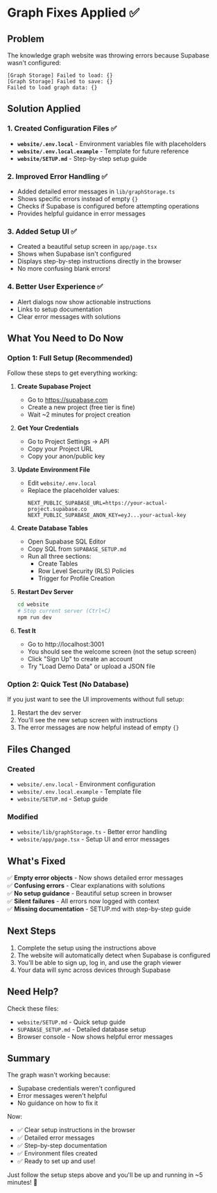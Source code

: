 # Graph Fixes Applied ✅

## Problem
The knowledge graph website was throwing errors because Supabase wasn't configured:
```
[Graph Storage] Failed to load: {}
[Graph Storage] Failed to save: {}
Failed to load graph data: {}
```

## Solution Applied

### 1. Created Configuration Files ✅
- **`website/.env.local`** - Environment variables file with placeholders
- **`website/.env.local.example`** - Template for future reference
- **`website/SETUP.md`** - Step-by-step setup guide

### 2. Improved Error Handling ✅
- Added detailed error messages in `lib/graphStorage.ts`
- Shows specific errors instead of empty `{}`
- Checks if Supabase is configured before attempting operations
- Provides helpful guidance in error messages

### 3. Added Setup UI ✅
- Created a beautiful setup screen in `app/page.tsx`
- Shows when Supabase isn't configured
- Displays step-by-step instructions directly in the browser
- No more confusing blank errors!

### 4. Better User Experience ✅
- Alert dialogs now show actionable instructions
- Links to setup documentation
- Clear error messages with solutions

## What You Need to Do Now

### Option 1: Full Setup (Recommended)

Follow these steps to get everything working:

1. **Create Supabase Project**
   - Go to https://supabase.com
   - Create a new project (free tier is fine)
   - Wait ~2 minutes for project creation

2. **Get Your Credentials**
   - Go to Project Settings → API
   - Copy your Project URL
   - Copy your anon/public key

3. **Update Environment File**
   - Edit `website/.env.local`
   - Replace the placeholder values:
     ```env
     NEXT_PUBLIC_SUPABASE_URL=https://your-actual-project.supabase.co
     NEXT_PUBLIC_SUPABASE_ANON_KEY=eyJ...your-actual-key
     ```

4. **Create Database Tables**
   - Open Supabase SQL Editor
   - Copy SQL from `SUPABASE_SETUP.md`
   - Run all three sections:
     - Create Tables
     - Row Level Security (RLS) Policies
     - Trigger for Profile Creation

5. **Restart Dev Server**
   ```bash
   cd website
   # Stop current server (Ctrl+C)
   npm run dev
   ```

6. **Test It**
   - Go to http://localhost:3001
   - You should see the welcome screen (not the setup screen)
   - Click "Sign Up" to create an account
   - Try "Load Demo Data" or upload a JSON file

### Option 2: Quick Test (No Database)

If you just want to see the UI improvements without full setup:

1. Restart the dev server
2. You'll see the new setup screen with instructions
3. The error messages are now helpful instead of empty `{}`

## Files Changed

### Created
- `website/.env.local` - Environment configuration
- `website/.env.local.example` - Template file
- `website/SETUP.md` - Setup guide

### Modified
- `website/lib/graphStorage.ts` - Better error handling
- `website/app/page.tsx` - Setup UI and error messages

## What's Fixed

✅ **Empty error objects** - Now shows detailed error messages  
✅ **Confusing errors** - Clear explanations with solutions  
✅ **No setup guidance** - Beautiful setup screen in browser  
✅ **Silent failures** - All errors now logged with context  
✅ **Missing documentation** - SETUP.md with step-by-step guide  

## Next Steps

1. Complete the setup using the instructions above
2. The website will automatically detect when Supabase is configured
3. You'll be able to sign up, log in, and use the graph viewer
4. Your data will sync across devices through Supabase

## Need Help?

Check these files:
- `website/SETUP.md` - Quick setup guide
- `SUPABASE_SETUP.md` - Detailed database setup
- Browser console - Now shows helpful error messages

## Summary

The graph wasn't working because:
- Supabase credentials weren't configured
- Error messages weren't helpful
- No guidance on how to fix it

Now:
- ✅ Clear setup instructions in the browser
- ✅ Detailed error messages
- ✅ Step-by-step documentation
- ✅ Environment files created
- ✅ Ready to set up and use!

Just follow the setup steps above and you'll be up and running in ~5 minutes! 🚀

